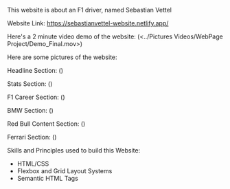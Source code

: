 This website is about an F1 driver, named Sebastian Vettel

Website Link: https://sebastianvettel-website.netlify.app/

Here's a 2 minute video demo of the website: 
(<../Pictures Videos/WebPage Project/Demo_Final.mov>)

Here are some pictures of the website:

Headline Section:
(<Headline Section.png>)

Stats Section:
(<Stats Section.png>)

F1 Career Section:
(<F1 Career Section.png>)

BMW Section:
(<BMW Section.png>)

Red Bull Content Section:
(<Red Bull Content Section.png>)

Ferrari Section:
(<Ferrari Section.png>)

Skills and Principles used to build this Website:
- HTML/CSS
- Flexbox and Grid Layout Systems
- Semantic HTML Tags

